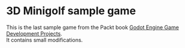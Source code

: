 # 3D Minigolf sample game

This is the last sample game from the Packt book [Godot Engine Game Development Projects](https://www.packtpub.com/product/godot-engine-game-development-projects/9781788831505).  
It contains small modifications.